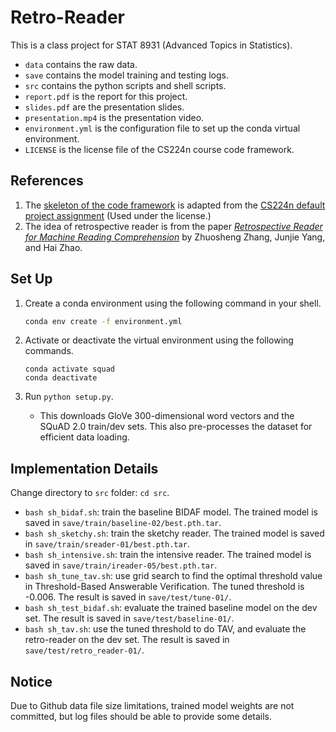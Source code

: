 # Retro-Reader
This is a class project for STAT 8931 (Advanced Topics in Statistics).
- `data` contains the raw data.
- `save` contains the model training and testing logs.
- `src` contains the python scripts and shell scripts.
- `report.pdf` is the report for this project.
- `slides.pdf` are the presentation slides.
- `presentation.mp4` is the presentation video.
- `environment.yml` is the configuration file to set up the conda virtual environment.
- `LICENSE` is the license file of the CS224n course code framework.

## References
1. The [skeleton of the code framework](https://github.com/minggg/squad) is adapted from the [CS224n default project assignment](https://web.stanford.edu/class/cs224n/project/default-final-project-handout.pdf) (Used under the license.)
2. The idea of retrospective reader is from the paper [*Retrospective Reader for Machine Reading Comprehension*](https://arxiv.org/abs/2001.09694) by Zhuosheng Zhang, Junjie Yang, and Hai Zhao.

## Set Up
1. Create a conda environment using the following command in your shell.
    ```bash
    conda env create -f environment.yml
    ```

2. Activate or deactivate the virtual environment using the following commands.
    ```
    conda activate squad
    conda deactivate
    ```
3. Run `python setup.py`.
   - This downloads GloVe 300-dimensional word vectors and the SQuAD 2.0 train/dev sets. This also pre-processes the dataset for efficient data loading. 

## Implementation Details
Change directory to `src` folder: `cd src`.
- `bash sh_bidaf.sh`: train the baseline BIDAF model. The trained model is saved in `save/train/baseline-02/best.pth.tar`.
- `bash sh_sketchy.sh`: train the sketchy reader. The trained model is saved in `save/train/sreader-01/best.pth.tar`.
- `bash sh_intensive.sh`: train the intensive reader. The trained model is saved in `save/train/ireader-05/best.pth.tar`.
- `bash sh_tune_tav.sh`: use grid search to find the optimal threshold value in Threshold-Based Answerable Verification. The tuned threshold is -0.006. The result is saved in `save/test/tune-01/`.
- `bash sh_test_bidaf.sh`: evaluate the trained baseline model on the dev set. The result is saved in `save/test/baseline-01/`.
- `bash sh_tav.sh`: use the tuned threshold to do TAV, and evaluate the retro-reader on the dev set. The result is saved in `save/test/retro_reader-01/`.



## Notice
Due to Github data file size limitations, trained model weights are not committed, but log files should be able to provide some details.